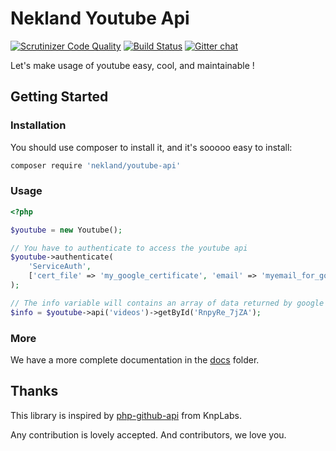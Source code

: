 Nekland Youtube Api
===================

[![Scrutinizer Code Quality](https://scrutinizer-ci.com/g/Nekland/YoutubeApi/badges/quality-score.png?s=eaea1fb6e36355023b61e50da0143f144e2e9e57)](https://scrutinizer-ci.com/g/Nekland/YoutubeApi/) [![Build Status](https://travis-ci.org/Nekland/YoutubeApi.svg?branch=master)](https://travis-ci.org/Nekland/YoutubeApi) [![Gitter chat](https://badges.gitter.im/Nekland/YoutubeApi.png)](https://gitter.im/Nekland/YoutubeApi)

Let's make usage of youtube easy, cool, and maintainable !



Getting Started
---------------

### Installation

You should use composer to install it, and it's sooooo easy to install:

```bash
composer require 'nekland/youtube-api'
```

### Usage

```php
<?php

$youtube = new Youtube();

// You have to authenticate to access the youtube api
$youtube->authenticate(
    'ServiceAuth',
    ['cert_file' => 'my_google_certificate', 'email' => 'myemail_for_google_service@googleapi_etc.com']
);

// The info variable will contains an array of data returned by google
$info = $youtube->api('videos')->getById('RnpyRe_7jZA');
```

### More

We have a more complete documentation in the [docs](docs/1.index.md) folder.

Thanks
------

This library is inspired by [php-github-api](https://github.com/KnpLabs/php-github-api) from KnpLabs.

Any contribution is lovely accepted. And contributors, we love you.
